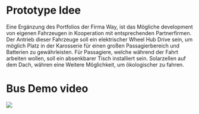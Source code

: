 # Prototype Idee
Eine Ergänzung des Portfolios der Firma Way, ist das Mögliche development von eigenen Fahrzeugen in Kooperation mit entsprechenden Partnerfirmen.
Der Antrieb dieser Fahrzeuge soll ein elektrischer Wheel Hub Drive sein, um möglich Platz in der Karosserie für einen großen Passagierbereich und Batterien zu gewährleisten.
Für Passagiere, welche während der Fahrt arbeiten wollen, soll ein absenkbarer Tisch installiert sein. Solarzellen auf dem Dach, währen eine Weitere Möglichkeit, um ökologischer zu fahren.


# Bus Demo video
![](videos/bus_plan.gif)

